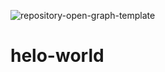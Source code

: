![repository-open-graph-template](https://user.images-githubusercontent.com/121002737/208498760-4e490bbf-6fd1-4cdf-94e3-7bab5827ca07.png)
# helo-world
